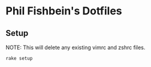 # Phil Fishbein's Dotfiles

## Setup
NOTE: This will delete any existing vimrc and zshrc files.

`rake setup`
